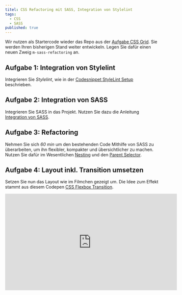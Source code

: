 ```yaml
---
titel: CSS Refactoring mit SASS, Integration von Stylelint
tags: 
  - CSS
  - SASS
published: true
---
```


Wir nutzen als Startercode wieder das Repo aus der [Aufgabe CSS Grid](/mi-bachelor-webdevelopment/assignments/css-grid/). Sie werden Ihren bisherigen Stand weiter entwickeln. Legen Sie dafür einen neuen Zweig `m-sass-refactoring` an.

## Aufgabe 1: Integration von Stylelint
Integrieren Sie *Stylelint*, wie in der [Codesnippet StyleLint Setup](/mi-bachelor-webdevelopment/codesnippets/stylelint-integration/) beschrieben.

## Aufgabe 2: Integration von SASS
Integrieren Sie SASS in das Projekt. Nutzen Sie dazu die Anleitung [Integration von SASS](/mi-bachelor-webdevelopment/codesnippets/sass-integration/).

## Aufgabe 3: Refactoring
Nehmen Sie sich *60 min* um den bestehenden Code Mithilfe von SASS zu überarbeiten, um ihn flexibler, kompakter und übersichtlicher zu machen. Nutzen Sie dafür im Wesentlichen [Nesting](https://sass-lang.com/documentation/style-rules#nesting) und den [Parent Selector](https://sass-lang.com/documentation/style-rules/parent-selector).

## Aufgabe 4: Layout inkl. Transition umsetzen

Setzen Sie nun das Layout wie im Filmchen gezeigt um. Die Idee zum Effekt stammt aus diesem Codepen [CSS Flexbox Transition](https://codepen.io/thomas-eilermann/pen/grjEjE).

<iframe width="560" height="315" src="https://www.youtube.com/embed/43zxrJ4qmfc" title="YouTube video player" frameborder="0" allow="accelerometer; autoplay; clipboard-write; encrypted-media; gyroscope; picture-in-picture" allowfullscreen></iframe>

